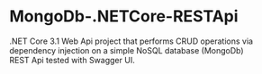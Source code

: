 # MongoDb-.NETCore-RESTApi

.NET Core 3.1 Web Api project that performs CRUD operations via dependency injection on a simple NoSQL database (MongoDb)<br>
REST Api tested with Swagger UI.
